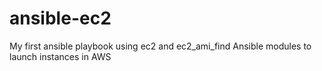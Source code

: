 # ansible-ec2
My first ansible playbook using ec2 and ec2_ami_find Ansible modules to launch instances in AWS
